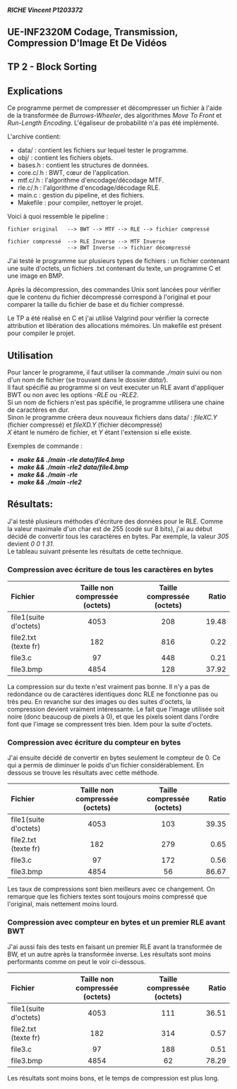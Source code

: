 ##### RICHE Vincent   P1203372
## UE-INF2320M Codage, Transmission, Compression D'Image Et De Vidéos 
## TP 2 - Block Sorting

## Explications

Ce programme permet de compresser et décompresser un fichier à l'aide de la 
transformée de _Burrows-Wheeler_, des algorithmes _Move To Front_ et 
_Run-Length Encoding_. L'égaliseur de probabilité n'a pas été implémenté.  

L'archive contient:
  * data/ : contient les fichiers sur lequel tester le programme.
  * obj/ : contient les fichiers objets.
  * bases.h : contient les structures de données.
  * core.c/.h : BWT, cœur de l'application.
  * mtf.c/.h : l'algorithme d'encodage/décodage MTF.
  * rle.c/.h : l'algorithme d'encodage/décodage RLE.
  * main.c : gestion du pipeline, et des fichiers.
  * Makefile : pour compiler, nettoyer le projet.

Voici à quoi ressemble le pipeline :

    fichier original   --> BWT --> MTF --> RLE --> fichier compressé
            
    fichier compressé  --> RLE Inverse --> MTF Inverse 
                       --> BWT Inverse --> fichier décompressé
                       
J'ai testé le programme sur plusieurs types de fichiers : un fichier contenant 
une suite d'octets, un fichiers .txt contenant du texte,  un programme C et une 
image en BMP.

Après la décompression, des commandes Unix sont lancées pour vérifier que le 
contenu du fichier décompressé correspond à l'original et pour comparer la 
taille du fichier de base et du fichier compressé.

Le TP a été réalisé en C et j'ai utilisé Valgrind pour vérifier la correcte 
attribution et libération des
allocations mémoires. Un makefile est présent pour compiler le projet.

## Utilisation
Pour lancer le programme, il faut utiliser la commande _./main_ suivi ou non d'un 
nom de fichier (se trouvant dans le dossier _data/_).  
Il faut spécifié au programme si on veut executer un RLE avant d'appliquer BWT ou non avec les options _-RLE_ ou _-RLE2_.   
Si un nom de fichiers n'est pas spécifié, le programme utilisera une chaine de 
caractères en dur.  
Sinon le programme créera deux nouveaux fichiers dans data/ :
    _fileXC.Y_ (fichier compressé) et _fileXD.Y_ (fichier décompressé)   
_X_ étant le numéro de fichier, et _Y_ étant l'extension si elle existe.

Exemples de commande : 
* **_make && ./main -rle data/file4.bmp_** 
* **_make && ./main -rle2 data/file4.bmp_** 
* **_make && ./main -rle_**
* **_make && ./main -rle2_**

## Résultats:

J'ai testé plusieurs méthodes d'écriture des données pour le RLE. Comme la valeur 
maximale d'un char est de 255 (codé sur 8 bits), j'ai au début décidé de convertir 
tous les caractères en bytes.   Par exemple, la valeur _305_ devient _0 0 1 31_.  
Le tableau suivant présente les résultats de cette technique.

### Compression avec écriture de tous les caractères en bytes 
Fichier | Taille non compressée (octets) | Taille compressée (octets) | Ratio
:------------ | :-------------: | :-------------: | -------------:
file1(suite d'octets)		      |	  4053		  |		208	         | 		19.48	
file2.txt (texte fr)		  |	  182		    | 	  816	       |	  0.22     
file3.c	                             |	  	97			 |	  448			|     0.21
file3.bmp 			             |    	4854       |    128			  | 	 37.92

La compression sur du texte n'est vraiment pas bonne. Il n'y a pas de redondance 
ou de caractères identiques donc RLE ne fonctionne pas ou très peu.
En revanche sur des images ou des suites d'octets, la compression devient vraiment 
intéressante. Le fait que l'image utilisée soit noire (donc beaucoup de pixels à 0), 
et que les pixels soient dans l'ordre font que l'image se compressent très bien. 
Idem pour la suite d'octets.

### Compression avec écriture du compteur en bytes
J'ai ensuite décidé de convertir en bytes seulement le compteur de 0. Ce qui a 
permis de diminuer le poids d'un fichier considérablement.  En dessous se trouve 
les résultats avec cette méthode.

Fichier | Taille non compressée (octets) | Taille compressée (octets) | Ratio
:------------ | :-------------: | :-------------: | -------------:
file1(suite d'octets)		      |	  4053		  |		103	         | 		39.35	
file2.txt (texte fr)		  |	  182		    | 	  279	       |	  0.65     
file3.c	                             |	  	97			 |	  172			|     0.56
file3.bmp 			             |    	4854       |    56			  | 	 86.67

Les taux de compressions sont bien meilleurs avec ce changement. On remarque que 
les fichiers textes sont toujours moins compressé que l'original, mais nettement 
moins lourd.

### Compression avec compteur en bytes et un premier RLE avant BWT 
J'ai aussi fais des tests en faisant un premier RLE avant la transformée de BW, et un autre après la transformée inverse. 
Les résultats sont moins performants comme on peut le voir ci-dessous.

Fichier | Taille non compressée (octets) | Taille compressée (octets) | Ratio
:------------ | :-------------: | :-------------: | -------------:
file1(suite d'octets)		      |	  4053		  |		111         | 		36.51	
file2.txt (texte fr)		  |	  182		    | 	  314	            |	  0.57     
file3.c	                             |	  	97			 |	  188			|     0.51
file3.bmp 			             |    	4854       |    62			  | 	 78.29

Les résultats sont moins bons, et le temps de compression est plus long. 